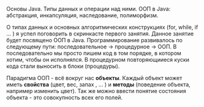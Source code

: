 Основы Java. Типы данных и операции над ними. ООП в Java: абстракция, инкапсуляция, наследование, полиморфизм.

О типах данных и основных алгоритмических конструкциях (for, while, if ... ) я успел поговорить в скринкасте первого занятия. Данное занятие будет посвящено ООП в Java.
Программирование развивалось по следующему пути: последовательное -> процедурное -> ООП.
В последовательно мы просто пишем код в том порядке, в котором хотим, чтобы он исполнялся. В процедурном повторяющииеся куски кода стали выносить в блоки (процедуры).

Парадигма ООП - всё вокруг нас **объекты**. Каждый объект может иметь **свойства** (цвет, вес, запах , ... ) и **методы** (поведение объекта, например изменить цвет). Так же можно ввести понятие состояния объекта - это совокупность всех его полей. 
